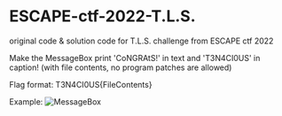 # ESCAPE-ctf-2022-T.L.S.
original code &amp; solution code for T.L.S. challenge from ESCAPE ctf 2022

Make the MessageBox print 'CoNGRAtS!' in text and 'T3N4CI0US' in caption!
(with file contents, no program patches are allowed)

Flag format: T3N4CI0US{FileContents}

Example:
![MessageBox](https://user-images.githubusercontent.com/71212559/184378861-6bdc2e32-0ccb-41a6-a2d6-0721f430133a.jpg)

